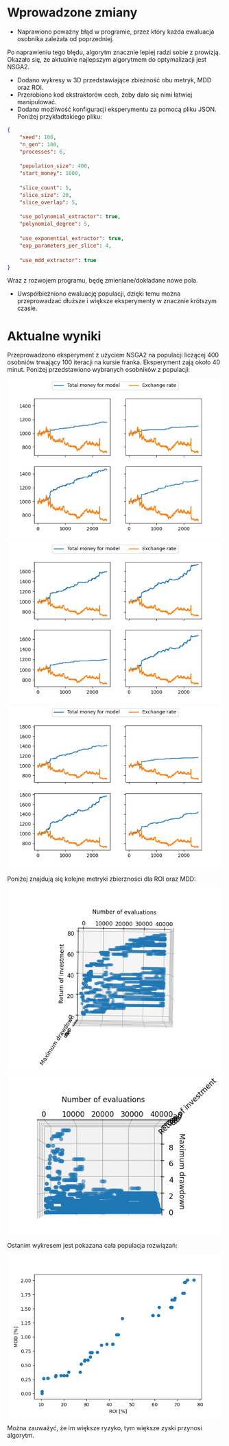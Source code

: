 # Wprowadzone zmiany

- Naprawiono poważny błąd w programie, przez który każda ewaluacja osobnika zależała od poprzedniej.

Po naprawieniu tego błędu, algorytm znacznie lepiej radzi sobie z prowizją.
Okazało się, że aktualnie najlepszym algorytmem do optymalizacji jest NSGA2.
- Dodano wykresy w 3D przedstawiające zbieżność obu metryk, MDD oraz ROI.
- Przerobiono kod ekstraktorów cech, żeby dało się nimi łatwiej manipulować.
- Dodano możliwość konfiguracji eksperymentu za pomocą pliku JSON. Poniżej przykładtakiego pliku:
```json
{
    "seed": 106,
    "n_gen": 100,
    "processes": 6,

    "population_size": 400,
    "start_money": 1000,
 
    "slice_count": 5,
    "slice_size": 20,
    "slice_overlap": 5,

    "use_polynomial_extractor": true,
    "polynomial_degree": 5,

    "use_exponential_extractor": true,
    "exp_parameters_per_slice": 4,

    "use_mdd_extractor": true
}
```
Wraz z rozwojem programu, będę zmieniane/dokładane nowe pola.
- Uwspółbieżniono ewaluację populacji, dzięki temu można przeprowadzać dłuższe i większe eksperymenty w znacznie krótszym czasie.

# Aktualne wyniki

Przeprowadzono eksperyment z użyciem NSGA2 na populacji liczącej 400 osobniów trwający 100 iteracji na kursie franka.
Eksperyment zają około 40 minut. Poniżej przedstawiono wybranych osobników z populacji:

![nsga2_history.png](Images%2FRaports%2FRaport6%2FPOP%2FFigure_1.png)
![nsga2_history.png](Images%2FRaports%2FRaport6%2FPOP%2FFigure_6.png)
![nsga2_history.png](Images%2FRaports%2FRaport6%2FPOP%2FFigure_9.png)

Poniżej znajdują się kolejne metryki zbierzności dla ROI oraz MDD:

![nsga2_history.png](Images%2FRaports%2FRaport6%2FCOV_ROI.PNG)
![nsga2_history.png](Images%2FRaports%2FRaport6%2FCOV_MDD.PNG)

Ostanim wykresem jest pokazana cała populacja rozwiązań:

![nsga2_history.png](Images%2FRaports%2FRaport6%2FROI_MDD.png)

Można zauważyć, że im większe ryzyko, tym większe zyski przynosi algorytm.
